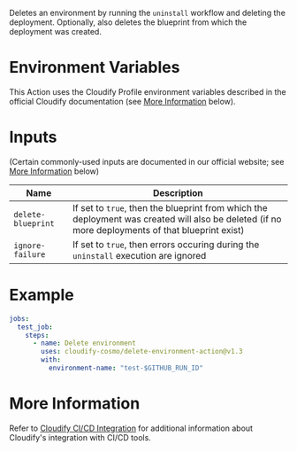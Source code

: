 Deletes an environment by running the `uninstall` workflow and deleting the deployment. Optionally,
also deletes the blueprint from which the deployment was created.

# Environment Variables

This Action uses the Cloudify Profile environment variables described in the official
Cloudify documentation (see [More Information](#more-information) below).

# Inputs

(Certain commonly-used inputs are documented in our official website; see [More Information](#more-information) below)

Name | Description
-----|------------
`delete-blueprint` | If set to `true`, then the blueprint from which the deployment was created will also be deleted (if no more deployments of that blueprint exist)
`ignore-failure` | If set to `true`, then errors occuring during the `uninstall` execution are ignored

# Example

```yaml
jobs:
  test_job:
    steps:
      - name: Delete environment
        uses: cloudify-cosmo/delete-environment-action@v1.3
        with:
          environment-name: "test-$GITHUB_RUN_ID"
```

# More Information

Refer to [Cloudify CI/CD Integration](https://docs.cloudify.co/latest/working_with/integration/) for additional information about
Cloudify's integration with CI/CD tools.
